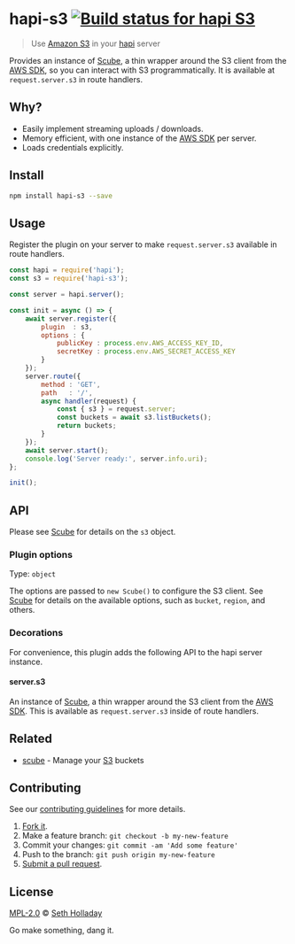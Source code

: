 # hapi-s3 [![Build status for hapi S3](https://travis-ci.com/sholladay/hapi-s3.svg?branch=master "Build Status")](https://travis-ci.com/sholladay/hapi-s3 "Builds")

> Use [Amazon S3](https://aws.amazon.com/s3/) in your [hapi](https://hapijs.com/) server

Provides an instance of [Scube](https://github.com/sholladay/scube), a thin wrapper around the S3 client from the [AWS SDK](https://docs.aws.amazon.com/AWSJavaScriptSDK/latest/index.html), so you can interact with S3 programmatically. It is available at `request.server.s3` in route handlers.

## Why?

 - Easily implement streaming uploads / downloads.
 - Memory efficient, with one instance of the [AWS SDK](https://docs.aws.amazon.com/AWSJavaScriptSDK/latest/index.html) per server.
 - Loads credentials explicitly.

## Install

```sh
npm install hapi-s3 --save
```

## Usage

Register the plugin on your server to make `request.server.s3` available in route handlers.

```js
const hapi = require('hapi');
const s3 = require('hapi-s3');

const server = hapi.server();

const init = async () => {
    await server.register({
        plugin  : s3,
        options : {
            publicKey : process.env.AWS_ACCESS_KEY_ID,
            secretKey : process.env.AWS_SECRET_ACCESS_KEY
        }
    });
    server.route({
        method : 'GET',
        path   : '/',
        async handler(request) {
            const { s3 } = request.server;
            const buckets = await s3.listBuckets();
            return buckets;
        }
    });
    await server.start();
    console.log('Server ready:', server.info.uri);
};

init();
```

## API

Please see [Scube](https://github.com/sholladay/scube) for details on the `s3` object.

### Plugin options

Type: `object`

The options are passed to `new Scube()` to configure the S3 client. See [Scube](https://github.com/sholladay/scube) for details on the available options, such as `bucket`, `region`, and others.

### Decorations

For convenience, this plugin adds the following API to the hapi server instance.

#### server.s3

An instance of [Scube](https://github.com/sholladay/scube), a thin wrapper around the S3 client from the [AWS SDK](https://docs.aws.amazon.com/AWSJavaScriptSDK/latest/index.html). This is available as `request.server.s3` inside of route handlers.

## Related

 - [scube](https://github.com/sholladay/scube) - Manage your [S3](https://aws.amazon.com/s3/) buckets

## Contributing

See our [contributing guidelines](https://github.com/sholladay/hapi-s3/blob/master/CONTRIBUTING.md "Guidelines for participating in this project") for more details.

1. [Fork it](https://github.com/sholladay/hapi-s3/fork).
2. Make a feature branch: `git checkout -b my-new-feature`
3. Commit your changes: `git commit -am 'Add some feature'`
4. Push to the branch: `git push origin my-new-feature`
5. [Submit a pull request](https://github.com/sholladay/hapi-s3/compare "Submit code to this project for review").

## License

[MPL-2.0](https://github.com/sholladay/hapi-s3/blob/master/LICENSE "License for hapi-s3") © [Seth Holladay](https://seth-holladay.com "Author of hapi-s3")

Go make something, dang it.
